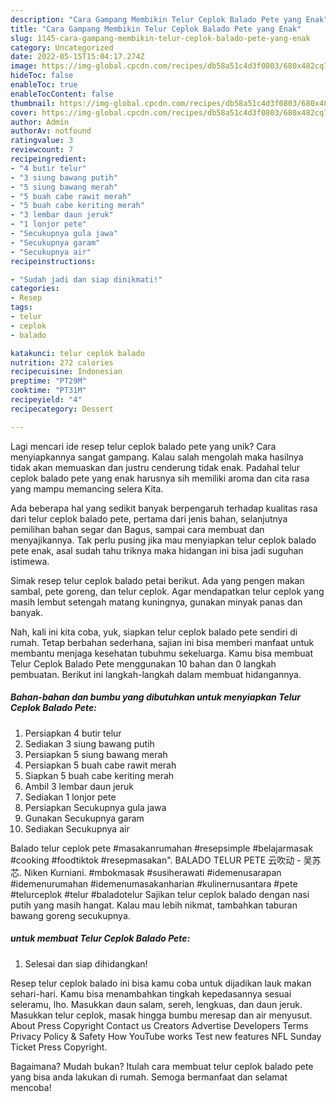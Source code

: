 ```yaml
---
description: "Cara Gampang Membikin Telur Ceplok Balado Pete yang Enak"
title: "Cara Gampang Membikin Telur Ceplok Balado Pete yang Enak"
slug: 1145-cara-gampang-membikin-telur-ceplok-balado-pete-yang-enak
category: Uncategorized
date: 2022-05-15T15:04:17.274Z
image: https://img-global.cpcdn.com/recipes/db58a51c4d3f0803/680x482cq70/telur-ceplok-balado-pete-foto-resep-utama.jpg
hideToc: false
enableToc: true
enableTocContent: false
thumbnail: https://img-global.cpcdn.com/recipes/db58a51c4d3f0803/680x482cq70/telur-ceplok-balado-pete-foto-resep-utama.jpg
cover: https://img-global.cpcdn.com/recipes/db58a51c4d3f0803/680x482cq70/telur-ceplok-balado-pete-foto-resep-utama.jpg
author: Admin
authorAv: notfound
ratingvalue: 3
reviewcount: 7
recipeingredient:
- "4 butir telur"
- "3 siung bawang putih"
- "5 siung bawang merah"
- "5 buah cabe rawit merah"
- "5 buah cabe keriting merah"
- "3 lembar daun jeruk"
- "1 lonjor pete"
- "Secukupnya gula jawa"
- "Secukupnya garam"
- "Secukupnya air"
recipeinstructions:

- "Sudah jadi dan siap dinikmati!"
categories:
- Resep
tags:
- telur
- ceplok
- balado

katakunci: telur ceplok balado 
nutrition: 272 calories
recipecuisine: Indonesian
preptime: "PT29M"
cooktime: "PT31M"
recipeyield: "4"
recipecategory: Dessert

---
```





Lagi mencari ide resep telur ceplok balado pete yang unik? Cara menyiapkannya sangat gampang. Kalau salah mengolah maka hasilnya tidak akan memuaskan dan justru cenderung tidak enak. Padahal telur ceplok balado pete yang enak harusnya sih memiliki aroma dan cita rasa yang mampu memancing selera Kita.





Ada beberapa hal yang sedikit banyak berpengaruh terhadap kualitas rasa dari telur ceplok balado pete, pertama dari jenis bahan, selanjutnya pemilihan bahan segar dan Bagus, sampai cara membuat dan menyajikannya. Tak perlu pusing jika mau menyiapkan telur ceplok balado pete enak,      asal sudah tahu triknya maka hidangan ini bisa jadi suguhan istimewa.














Simak resep telur ceplok balado petai berikut. Ada yang pengen makan sambal, pete goreng, dan telur ceplok. Agar mendapatkan telur ceplok yang masih lembut setengah matang kuningnya, gunakan minyak panas dan banyak.






Nah, kali ini kita coba, yuk, siapkan telur ceplok balado pete sendiri di rumah. Tetap berbahan sederhana, sajian ini bisa memberi manfaat untuk membantu menjaga kesehatan tubuhmu sekeluarga. Kamu bisa membuat Telur Ceplok Balado Pete menggunakan 10 bahan dan 0 langkah pembuatan. Berikut ini langkah-langkah dalam membuat hidangannya.

<!--inarticleads1-->

##### Bahan-bahan dan bumbu yang dibutuhkan untuk menyiapkan Telur Ceplok Balado Pete:

1. Persiapkan 4 butir telur
1. Sediakan 3 siung bawang putih
1. Persiapkan 5 siung bawang merah
1. Persiapkan 5 buah cabe rawit merah
1. Siapkan 5 buah cabe keriting merah
1. Ambil 3 lembar daun jeruk
1. Sediakan 1 lonjor pete
1. Persiapkan Secukupnya gula jawa
1. Gunakan Secukupnya garam
1. Sediakan Secukupnya air


Balado telur ceplok pete #masakanrumahan #resepsimple #belajarmasak #cooking #foodtiktok #resepmasakan&#34;. BALADO TELUR PETE 云吹动 - 吴苏芯. Niken Kurniani. #mbokmasak #susiherawati #idemenusarapan #idemenurumahan #idemenumasakanharian #kulinernusantara #pete #telurceplok #telur #baladotelur Sajikan telur ceplok balado dengan nasi putih yang masih hangat. Kalau mau lebih nikmat, tambahkan taburan bawang goreng secukupnya. 

<!--inarticleads2-->

#####  untuk membuat Telur Ceplok Balado Pete:


1. Selesai dan siap dihidangkan!

Resep telur ceplok balado ini bisa kamu coba untuk dijadikan lauk makan sehari-hari. Kamu bisa menambahkan tingkah kepedasannya sesuai seleramu, lho. Masukkan daun salam, sereh, lengkuas, dan daun jeruk. Masukkan telur ceplok, masak hingga bumbu meresap dan air menyusut. About Press Copyright Contact us Creators Advertise Developers Terms Privacy Policy &amp; Safety How YouTube works Test new features NFL Sunday Ticket Press Copyright. 

Bagaimana? Mudah bukan? Itulah cara membuat telur ceplok balado pete yang bisa anda lakukan di rumah. Semoga bermanfaat dan selamat mencoba!
